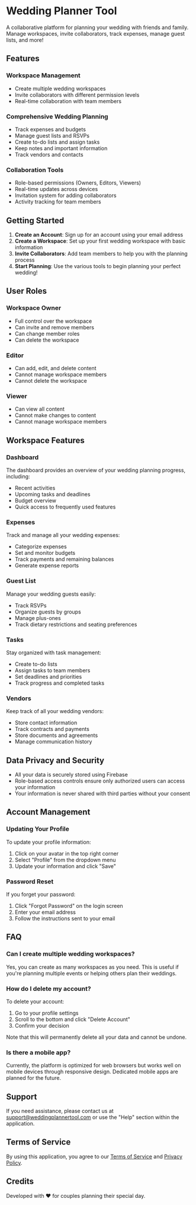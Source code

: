 # Wedding Planner Tool

A collaborative platform for planning your wedding with friends and family. Manage workspaces, invite collaborators, track expenses, manage guest lists, and more!

## Features

### Workspace Management
- Create multiple wedding workspaces
- Invite collaborators with different permission levels
- Real-time collaboration with team members

### Comprehensive Wedding Planning
- Track expenses and budgets
- Manage guest lists and RSVPs
- Create to-do lists and assign tasks
- Keep notes and important information
- Track vendors and contacts

### Collaboration Tools
- Role-based permissions (Owners, Editors, Viewers)
- Real-time updates across devices
- Invitation system for adding collaborators
- Activity tracking for team members

## Getting Started

1. **Create an Account**: Sign up for an account using your email address
2. **Create a Workspace**: Set up your first wedding workspace with basic information
3. **Invite Collaborators**: Add team members to help you with the planning process
4. **Start Planning**: Use the various tools to begin planning your perfect wedding!

## User Roles

### Workspace Owner
- Full control over the workspace
- Can invite and remove members
- Can change member roles
- Can delete the workspace

### Editor
- Can add, edit, and delete content
- Cannot manage workspace members
- Cannot delete the workspace

### Viewer
- Can view all content
- Cannot make changes to content
- Cannot manage workspace members

## Workspace Features

### Dashboard
The dashboard provides an overview of your wedding planning progress, including:

- Recent activities
- Upcoming tasks and deadlines
- Budget overview
- Quick access to frequently used features

### Expenses
Track and manage all your wedding expenses:

- Categorize expenses
- Set and monitor budgets
- Track payments and remaining balances
- Generate expense reports

### Guest List
Manage your wedding guests easily:

- Track RSVPs
- Organize guests by groups
- Manage plus-ones
- Track dietary restrictions and seating preferences

### Tasks
Stay organized with task management:

- Create to-do lists
- Assign tasks to team members
- Set deadlines and priorities
- Track progress and completed tasks

### Vendors
Keep track of all your wedding vendors:

- Store contact information
- Track contracts and payments
- Store documents and agreements
- Manage communication history

## Data Privacy and Security

- All your data is securely stored using Firebase
- Role-based access controls ensure only authorized users can access your information
- Your information is never shared with third parties without your consent

## Account Management

### Updating Your Profile
To update your profile information:

1. Click on your avatar in the top right corner
2. Select "Profile" from the dropdown menu
3. Update your information and click "Save"

### Password Reset
If you forget your password:

1. Click "Forgot Password" on the login screen
2. Enter your email address
3. Follow the instructions sent to your email

## FAQ

### Can I create multiple wedding workspaces?
Yes, you can create as many workspaces as you need. This is useful if you're planning multiple events or helping others plan their weddings.

### How do I delete my account?
To delete your account:

1. Go to your profile settings
2. Scroll to the bottom and click "Delete Account"
3. Confirm your decision

Note that this will permanently delete all your data and cannot be undone.

### Is there a mobile app?
Currently, the platform is optimized for web browsers but works well on mobile devices through responsive design. Dedicated mobile apps are planned for the future.

## Support

If you need assistance, please contact us at support@weddingplannertool.com or use the "Help" section within the application.

## Terms of Service

By using this application, you agree to our [Terms of Service](https://weddingplannertool.com/terms) and [Privacy Policy](https://weddingplannertool.com/privacy).

## Credits

Developed with ❤️ for couples planning their special day.
